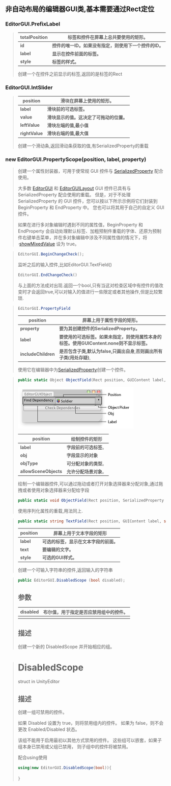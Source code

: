 ## 非自动布局的编辑器GUI类,基本需要通过Rect定位

### EditorGUI.PrefixLabel

> | totalPosition | 标签和控件在屏幕上总共要使用的矩形。                   |
> | ------------- | ------------------------------------------------------ |
> | **id**        | **控件的唯一ID。如果没有指定，则使用下一个控件的ID。** |
>| **label**     | **显示在控件前面的标签。**                             |
> | **style**     | **标签的样式。**                                       |
> 
> 创建一个在控件之前显示的标签,返回的是标签的Rect

### EditorGUI.IntSlider

> | **position**   | 滑块在屏幕上使用的矩形。                 |
> | -------------- | ---------------------------------------- |
> | **label**      | **滑块前的可选标签。**                   |
>| **value**      | **滑块显示的值。这决定了可拖动的位置。** |
> | **leftValue**  | **滑块左端的值,最小值**                  |
> | **rightValue** | **滑块右端的值,最大值**                  |
> 
> 创建一个滑动条,返回滑动条获取的值,有SerializedProperty的重载

### new EditorGUI.PropertyScope(position, label, property)

> 创建一个属性封装器，可用于使常规 GUI 控件与 [SerializedProperty](https://docs.unity3d.com/cn/2018.2/ScriptReference/SerializedProperty.html) 配合使用。
> 
> 大多数 [EditorGUI](https://docs.unity3d.com/cn/2018.2/ScriptReference/EditorGUI.html) 和 [EditorGUILayout](https://docs.unity3d.com/cn/2018.2/ScriptReference/EditorGUILayout.html) GUI 控件已具有与 SerializedProperty 配合使用的重载。 但是，对于不处理 SerializedProperty 的 GUI 控件，您可以按以下所示示例将它们封装到 BeginProperty 和 EndProperty 中。 您也可以将其用于自己的自定义 GUI 控件。
>
> 如果在进行多对象编辑时遇到不同的属性值，BeginProperty 和 EndProperty 会自动处理默认标签、加粗预制件重载的字体、还原为预制件右键单击菜单，并在多对象编辑中涉及不同属性值的情况下，将 ·[showMixedValue](https://docs.unity3d.com/cn/2018.2/ScriptReference/EditorGUI-showMixedValue.html) 设为 true。

> ```c#
> EditorGUI.BeginChangeCheck();
> ```
>
> 监听之后的输入控件,比如EditorGUI.TextField()
>
> ```c#
> EditorGUI.EndChangeCheck()
> ```
>
> 与上面的方法成对出现.返回一个bool,只有当这对检查区域中有控件的值改变时才会返回true,可以对输入的值进行一些限定或者其他操作,但是比较繁琐.

> ```c#
> EditorGUI.PropertyField
> ```
>
> | **position**        | 屏幕上用于属性字段的矩形。                                   |
> | ------------------- | ------------------------------------------------------------ |
> | **property**        | **要为其创建控件的SerializedProperty。**                     |
> | **label**           | **要使用的可选标签。如果未指定，则使用属性本身的标签。使用GUIContent.none则不显示标签。** |
> | **includeChildren** | **是否包含子类,默认为false,只画出自身,否则画出所有子类(用处存疑)**, |
>
> 使用它在编辑器中为[SerializedProperty](SerializedProperty.html)创建一个控件。

> ```c#
> public static Object ObjectField(Rect position, GUIContent label, Object obj, Type objType, bool allowSceneObjects);
> ```
>
> ![img](https://raw.githubusercontent.com/Nocye/ImageBed/master/20200825174041.png)
>
> | **position**          | 绘制控件的矩形         |
> | --------------------- | ---------------------- |
> | **label**             | **字段前的可选标签**。 |
> | **obj**               | **字段显示的对象**     |
> | **objType**           | **可分配对象的类型**。 |
> | **allowSceneObjects** | **允许分配场景对象**。 |
>
> 绘制一个编辑器控件,可以通过拖动或者打开对象选择器来分配对象,通过拖拽或者使用对象选择器来分配给字段
>
> ```c#
> public static void ObjectField(Rect position, SerializedProperty property, Type objType, GUIContent label);
> ```
>
> 使用序列化属性的重载,用法同上.

> ```c#
> public static string TextField(Rect position, GUIContent label, string text, GUIStyle style = EditorStyles.textField);
> ```
>
> | **position** | 屏幕上用于文本字段的矩形               |
> | ------------ | -------------------------------------- |
> | **label**    | **可选的标签，显示在文本字段的前面。** |
> | **text**     | **要编辑的文字。**                     |
> | **style**    | **可选的GUI样式。**                    |
>
> 创建一个可输入字符串的控件,返回输入的字符串

> ```c#
> public EditorGUI.DisabledScope (bool disabled);
> ```
>
> ## 参数
>
> | disabled | 布尔值，用于指定是否应禁用组中的控件。 |
> | -------- | -------------------------------------- |
> |          |                                        |
>
> ## 描述
>
> 创建一个新的 DisabledScope 并开始相应的组。

> # DisabledScope
>
> struct in UnityEditor
>
> ## 描述
>
> 创建一组可禁用的控件。
>
> 如果 Disabled 设置为 true，则将禁用组内的控件。 如果为 false，则不会更改 Enabled/Disabled 状态。
>
> 该组不能用于启用最初以其他方式禁用的控件。 这些组可以嵌套，如果子组本身已禁用或父组已禁用， 则子组中的控件将被禁用。
>
> 配合using使用
>
> ```c#
> using(new EditorGUI.DisabledScope(bool)){
> 
> }
> 
> ```
>
> 